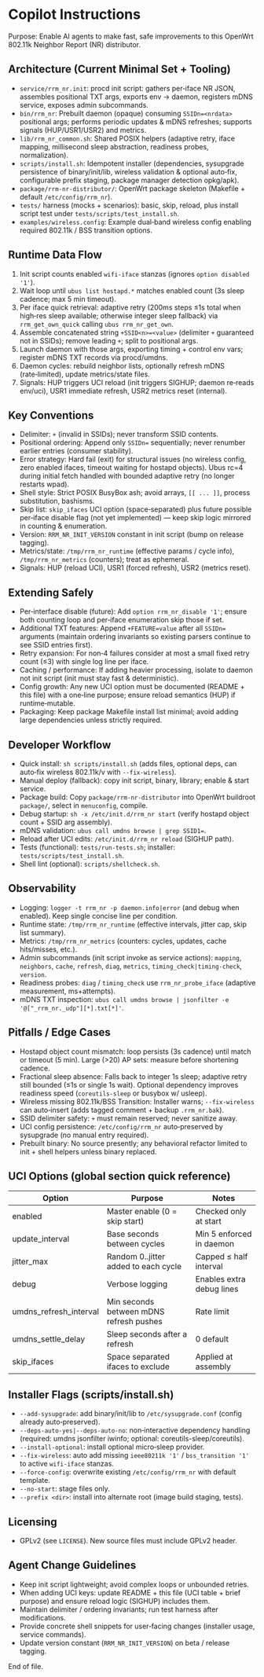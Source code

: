 # Copilot Instructions

Purpose: Enable AI agents to make fast, safe improvements to this OpenWrt 802.11k Neighbor Report (NR) distributor.

## Architecture (Current Minimal Set + Tooling)
- `service/rrm_nr.init`: procd init script: gathers per‑iface NR JSON, assembles positional TXT args, exports env → daemon, registers mDNS service, exposes admin subcommands.
- `bin/rrm_nr`: Prebuilt daemon (opaque) consuming `SSIDn=<nrdata>` positional args; performs periodic updates & mDNS refreshes; supports signals (HUP/USR1/USR2) and metrics.
- `lib/rrm_nr_common.sh`: Shared POSIX helpers (adaptive retry, iface mapping, millisecond sleep abstraction, readiness probes, normalization).
- `scripts/install.sh`: Idempotent installer (dependencies, sysupgrade persistence of binary/init/lib, wireless validation & optional auto‑fix, configurable prefix staging, package manager detection opkg/apk).
- `package/rrm-nr-distributor/`: OpenWrt package skeleton (Makefile + default `/etc/config/rrm_nr`).
- `tests/` harness (mocks + scenarios): basic, skip, reload, plus install script test under `tests/scripts/test_install.sh`.
- `examples/wireless.config`: Example dual‑band wireless config enabling required 802.11k / BSS transition options.

## Runtime Data Flow
1. Init script counts enabled `wifi-iface` stanzas (ignores `option disabled '1'`).
2. Wait loop until `ubus list hostapd.*` matches enabled count (3s sleep cadence; max 5 min timeout).
3. Per iface quick retrieval: adaptive retry (200ms steps ≤1s total when high‑res sleep available; otherwise integer sleep fallback) via `rrm_get_own_quick` calling `ubus rrm_nr_get_own`.
4. Assemble concatenated string `+SSID<n>=<value>` (delimiter `+` guaranteed not in SSIDs); remove leading `+`; split to positional args.
5. Launch daemon with those args, exporting timing + control env vars; register mDNS TXT records via procd/umdns.
6. Daemon cycles: rebuild neighbor lists, optionally refresh mDNS (rate‑limited), update metrics/state files.
7. Signals: HUP triggers UCI reload (init triggers SIGHUP; daemon re‑reads env/uci), USR1 immediate refresh, USR2 metrics reset (internal).

## Key Conventions
- Delimiter: `+` (invalid in SSIDs); never transform SSID contents.
- Positional ordering: Append only `SSIDn=` sequentially; never renumber earlier entries (consumer stability).
- Error strategy: Hard fail (exit) for structural issues (no wireless config, zero enabled ifaces, timeout waiting for hostapd objects). Ubus rc=4 during initial fetch handled with bounded adaptive retry (no longer restarts wpad).
- Shell style: Strict POSIX BusyBox ash; avoid arrays, `[[ ... ]]`, process substitution, bashisms.
- Skip list: `skip_ifaces` UCI option (space‑separated) plus future possible per‑iface disable flag (not yet implemented) — keep skip logic mirrored in counting & enumeration.
- Version: `RRM_NR_INIT_VERSION` constant in init script (bump on release tagging).
- Metrics/state: `/tmp/rrm_nr_runtime` (effective params / cycle info), `/tmp/rrm_nr_metrics` (counters); treat as ephemeral.
- Signals: HUP (reload UCI), USR1 (forced refresh), USR2 (metrics reset).

## Extending Safely
- Per‑interface disable (future): Add `option rrm_nr_disable '1'`; ensure both counting loop and per‑iface enumeration skip those if set.
- Additional TXT features: Append `+FEATURE=value` after all `SSIDn=` arguments (maintain ordering invariants so existing parsers continue to see SSID entries first).
- Retry expansion: For non‑4 failures consider at most a small fixed retry count (≤3) with single log line per iface.
- Caching / performance: If adding heavier processing, isolate to daemon not init script (init must stay fast & deterministic).
- Config growth: Any new UCI option must be documented (README + this file) with a one‑line purpose; ensure reload semantics (HUP) if runtime‑mutable.
- Packaging: Keep package Makefile install list minimal; avoid adding large dependencies unless strictly required.

## Developer Workflow
- Quick install: `sh scripts/install.sh` (adds files, optional deps, can auto‑fix wireless 802.11k/v with `--fix-wireless`).
- Manual deploy (fallback): copy init script, binary, library; enable & start service.
- Package build: Copy `package/rrm-nr-distributor` into OpenWrt buildroot `package/`, select in `menuconfig`, compile.
- Debug startup: `sh -x /etc/init.d/rrm_nr start` (verify hostapd object count + SSID arg assembly).
- mDNS validation: `ubus call umdns browse | grep SSID1=`.
- Reload after UCI edits: `/etc/init.d/rrm_nr reload` (SIGHUP path).
- Tests (functional): `tests/run-tests.sh`; installer: `tests/scripts/test_install.sh`.
- Shell lint (optional): `scripts/shellcheck.sh`.

## Observability
- Logging: `logger -t rrm_nr -p daemon.info|error` (and debug when enabled). Keep single concise line per condition.
- Runtime state: `/tmp/rrm_nr_runtime` (effective intervals, jitter cap, skip list summary).
- Metrics: `/tmp/rrm_nr_metrics` (counters: cycles, updates, cache hits/misses, etc.).
- Admin subcommands (init script invoke as service actions): `mapping`, `neighbors`, `cache`, `refresh`, `diag`, `metrics`, `timing_check|timing-check`, `version`.
- Readiness probes: `diag` / `timing_check` use `rrm_nr_probe_iface` (adaptive measurement, ms+attempts).
- mDNS TXT inspection: `ubus call umdns browse | jsonfilter -e '@["_rrm_nr._udp"][*].txt[*]'`.

## Pitfalls / Edge Cases
- Hostapd object count mismatch: loop persists (3s cadence) until match or timeout (5 min). Large (>20) AP sets: measure before shortening cadence.
- Fractional sleep absence: Falls back to integer 1s sleep; adaptive retry still bounded (≤1s or single 1s wait). Optional dependency improves readiness speed (`coreutils-sleep` or busybox w/ usleep).
- Wireless missing 802.11k/BSS Transition: Installer warns; `--fix-wireless` can auto‑insert (adds tagged comment + backup `.rrm_nr.bak`).
- SSID delimiter safety: `+` must remain reserved; never sanitize away.
- UCI config persistence: `/etc/config/rrm_nr` auto‑preserved by sysupgrade (no manual entry required).
- Prebuilt binary: No source presently; any behavioral refactor limited to init + shell helpers unless binary replaced.

## UCI Options (global section quick reference)
| Option | Purpose | Notes |
|--------|---------|-------|
| enabled | Master enable (0 = skip start) | Checked only at start |
| update_interval | Base seconds between cycles | Min 5 enforced in daemon |
| jitter_max | Random 0..jitter added to each cycle | Capped ≤ half interval |
| debug | Verbose logging | Enables extra debug lines |
| umdns_refresh_interval | Min seconds between mDNS refresh pushes | Rate limit |
| umdns_settle_delay | Sleep seconds after a refresh | 0 default |
| skip_ifaces | Space separated ifaces to exclude | Applied at assembly |

## Installer Flags (scripts/install.sh)
- `--add-sysupgrade`: add binary/init/lib to `/etc/sysupgrade.conf` (config already auto‑preserved).
- `--deps-auto-yes|--deps-auto-no`: non‑interactive dependency handling (required: umdns jsonfilter iwinfo; optional: coreutils-sleep/coreutils).
- `--install-optional`: install optional micro‑sleep provider.
- `--fix-wireless`: auto add missing `ieee80211k '1'` / `bss_transition '1'` to active `wifi-iface` stanzas.
- `--force-config`: overwrite existing `/etc/config/rrm_nr` with default template.
- `--no-start`: stage files only.
- `--prefix <dir>`: install into alternate root (image build staging, tests).

## Licensing
- GPLv2 (see `LICENSE`). New source files must include GPLv2 header.

## Agent Change Guidelines
- Keep init script lightweight; avoid complex loops or unbounded retries.
- When adding UCI keys: update README + this file (UCI table + brief purpose) and ensure reload logic (SIGHUP) includes them.
- Maintain delimiter / ordering invariants; run test harness after modifications.
- Provide concrete shell snippets for user‑facing changes (installer usage, service commands).
- Update version constant (`RRM_NR_INIT_VERSION`) on beta / release tagging.

End of file.